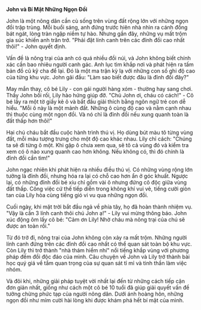 **John và Bí Mật Những Ngọn Đồi**  

John là một nông dân cần cù sống trên vùng đất rộng lớn với những ngọn đồi trập trùng. Mỗi buổi sáng, anh đứng trước hiên nhà nhìn ra cánh đồng bát ngát, lòng tràn ngập niềm tự hào. Nhưng gần đây, những vụ mất trộm gia súc khiến anh trăn trở. "Phải đặt lính canh trên các đỉnh đồi cao nhất thôi!" - John quyết định.  

Vấn đề là nông trại của anh có quá nhiều đồi núi, và John không biết chính xác cần bao nhiêu người canh gác. Anh lục tìm khắp nơi và phát hiện ra tấm bản đồ cũ kỹ cha để lại. Đó là một ma trận kỳ lạ với những con số ghi độ cao của từng khu vực. John gãi đầu: "Làm sao biết được đâu là đỉnh đồi đây?"  

May mắn thay, cô bé Lily - con gái người hàng xóm - thường hay sang chơi. Thấy John bối rối, Lily hào hứng giúp đỡ. "Chú John ơi, cháu có cách!" - Cô bé lấy ra một tờ giấy kẻ ô và bắt đầu giải thích bằng ngôn ngữ trẻ con dễ hiểu. "Mỗi ô này là một mảnh đất. Những ô cùng độ cao và nằm cạnh nhau thì thuộc cùng một ngọn đồi. Và nó chỉ là đỉnh đồi nếu xung quanh toàn là đất thấp hơn thôi!"  

Hai chú cháu bắt đầu cuộc hành trình thú vị. Họ dùng bút màu tô từng vùng đất, mỗi màu tượng trưng cho một độ cao khác nhau. Lily chỉ cách: "Chúng ta sẽ đi từng ô một. Khi gặp ô chưa xem qua, sẽ tô cả vùng đó và kiểm tra xem có ô nào xung quanh cao hơn không. Nếu không có, thì đó chính là đỉnh đồi cần tìm!"  

John ngạc nhiên khi phát hiện ra nhiều điều thú vị. Có những vùng rộng lớn tưởng là đỉnh đồi, nhưng hóa ra lại có chỗ cao hơn ẩn ở góc khuất. Ngược lại, có những đỉnh đồi bé xíu chỉ gồm vài ô nhưng đứng cô độc giữa vùng đất thấp. Công việc cứ thế tiếp diễn trong không khí vui vẻ, tiếng cười giòn tan của Lily hòa cùng tiếng gió vi vu qua những ngọn đồi.  

Cuối ngày, khi mặt trời bắt đầu ngả về phía tây, họ đã hoàn thành nhiệm vụ. "Vậy là cần 3 lính canh thôi chú John ạ!" - Lily vui mừng thông báo. John xúc động ôm lấy cô bé: "Cảm ơn Lily! Nhờ cháu mà nông trại của chú sẽ được an toàn rồi."  

Từ đó trở đi, nông trại của John không còn xảy ra mất trộm. Những người lính canh đứng trên các đỉnh đồi cao nhất có thể quan sát toàn bộ khu vực. Còn Lily thì trở thành "nhà thám hiểm nhí" nổi tiếng khắp vùng với phương pháp đếm đồi độc đáo của mình. Câu chuyện về John và Lily trở thành bài học quý giá về tầm quan trọng của sự quan sát tỉ mỉ và tinh thần làm việc nhóm.  

Và đôi khi, những giải pháp tuyệt vời nhất lại đến từ những cách tiếp cận đơn giản nhất, giống như cách một cô bé 10 tuổi đã giúp giải quyết vấn đề tưởng chừng phức tạp của người nông dân. Dưới ánh hoàng hôn, những ngọn đồi như mỉm cười hài lòng khi được khám phá hết bí mật của mình.